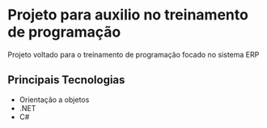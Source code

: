 # Projeto para auxilio no treinamento de programação

Projeto voltado para o treinamento de programação focado no sistema ERP

## Principais Tecnologias

- Orientação a objetos
- .NET
- C\#
